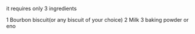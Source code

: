 it requires only 3 ingredients

1 Bourbon biscuit(or any biscuit of your choice)
2 Milk
3 baking powder or eno


